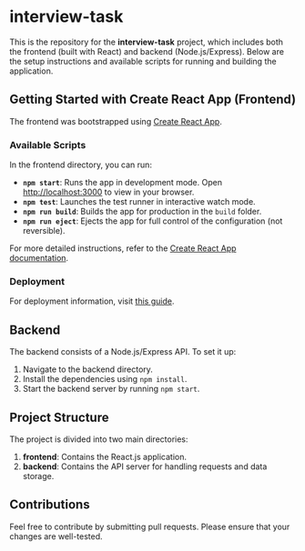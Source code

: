 # interview-task

This is the repository for the **interview-task** project, which includes both the frontend (built with React) and backend (Node.js/Express). Below are the setup instructions and available scripts for running and building the application.

## Getting Started with Create React App (Frontend)

The frontend was bootstrapped using [Create React App](https://github.com/facebook/create-react-app).

### Available Scripts

In the frontend directory, you can run:

- **`npm start`**: Runs the app in development mode. Open [http://localhost:3000](http://localhost:3000) to view in your browser.
- **`npm test`**: Launches the test runner in interactive watch mode.
- **`npm run build`**: Builds the app for production in the `build` folder.
- **`npm run eject`**: Ejects the app for full control of the configuration (not reversible).

For more detailed instructions, refer to the [Create React App documentation](https://facebook.github.io/create-react-app/docs/getting-started).

### Deployment

For deployment information, visit [this guide](https://facebook.github.io/create-react-app/docs/deployment).

## Backend

The backend consists of a Node.js/Express API. To set it up:

1. Navigate to the backend directory.
2. Install the dependencies using `npm install`.
3. Start the backend server by running `npm start`.

## Project Structure

The project is divided into two main directories:

1. **frontend**: Contains the React.js application.
2. **backend**: Contains the API server for handling requests and data storage.

## Contributions

Feel free to contribute by submitting pull requests. Please ensure that your changes are well-tested.
